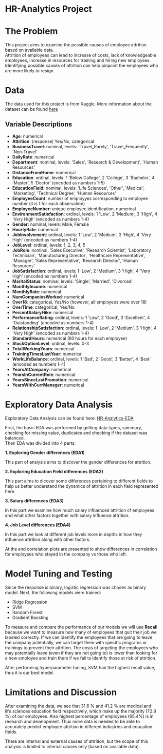 # HR-Analytics Project


# The Problem

This project aims to examine the possible causes of employee attrition based on available data.  
Attrition of employees can lead to increase of costs, lack of knowledgeable employees, increase in resources for training and hiring new employees.  
Identifying possible causes of attrition can help pinpoint the employees who are more likely to resign.  

# Data
 
The data used for this project is from Kaggle. More information about the dataset can be found [here](https://www.kaggle.com/pavansubhasht/ibm-hr-analytics-attrition-dataset)

## Variable Descriptions

- **Age**: numerical	  
- **Attrition**: (response) Yes/No, categorical	  
- **BusinessTravel**: nominal, levels: 'Travel_Rarely', 'Travel_Frequently', 'Non-Travel'   
- **DailyRate**: numerical  
- **Department**: nominal, levels: 'Sales', 'Research & Development', 'Human Resources'  
- **DistanceFromHome**: numerical	  
- **Education**: ordinal, levels: 1 'Below College', 2 'College', 3 'Bachelor', 4 'Master', 5 'Doctor' (encoded as numbers 1-5)  
- **EducationField**: nominal, levels: 'Life Sciences', 'Other', 'Medical', 'Marketing', 'Technical Degree', 'Human Resources'	  
- **EmployeeCount**: number of employyes corresponding to employee number (it is 1 for each observation)  
- **EmployeeNumber**: unique employee identification, numerical  
- **EnvironmentSatisfaction**: ordinal, levels: 1 'Low', 2 'Medium', 3 'High', 4 'Very High' (encoded as numbers 1-4)  
- **Gender**: nominal, levels: Male, Female	  
- **HourlyRate**: numerical	  
- **JobInvolvement**: ordinal, levels: 1 'Low', 2 'Medium', 3 'High', 4 'Very High' (encoded as numbers 1-4)  
- **JobLevel**: ordinal, levels: 1, 2, 3, 4, 5	  
- **JobRole**: nominal, 'Sales Executive', 'Research Scientist', 'Laboratory Technician', 'Manufacturing Director', 'Healthcare Representative', 'Manager', 'Sales Representative', 'Research Director', 'Human Resources'	  
- **JobSatisfaction**: ordinal, levels: 1 'Low', 2 'Medium', 3 'High', 4 'Very High' (encoded as numbers 1-4)	  
- **MaritalStatus**: nominal, levels: 'Single', 'Married', 'Divorced'	  
- **MonthlyIncome**: numerical	  
- **MonthlyRate**: numerical  
- **NumCompaniesWorked**: numerical	  
- **Over18**: categorical, Yes/No (however, all employees were over 18)	  
- **OverTime**: categorical, Yes/No  
- **PercentSalaryHike**: numerical	  
- **PerformanceRating**: ordinal, levels: 1 'Low', 2 'Good', 3 'Excellent', 4 'Outstanding' (encoded as numbers 1-4)	 
- **RelationshipSatisfaction**: ordinal, levels: 1 'Low', 2 'Medium', 3 'High', 4 'Very High' (encoded as numbers 1-4)	 	
- **StandardHours**: numerical (80 hours for each employee)	  
- **StockOptionLevel**: ordinal, levels: 0-3	  
- **TotalWorkingYears**: numerical	  
- **TrainingTimesLastYear**: numerical		  
- **WorkLifeBalance**: ordinal, levels: 1 'Bad', 2 'Good', 3 'Better', 4 'Best' (encoded as numbers 1-4)	  
- **YearsAtCompany**: numerical		  
- **YearsInCurrentRole**: numerical		  
- **YearsSinceLastPromotion**: numerical		
- **YearsWithCurrManager**: numerical	  

# Exploratory Data Analysis

Exploratory Data Analysis can be found here: [HR-Analytics-EDA](https://github.com/vita-levytska/HR-Analytics/blob/main/HR-Analytics-Models.ipynb)   

First, the basic EDA was performed by getting data types, summary, checking for missing value, duplicates and checking if the dataset was balanced.   
Then EDA was divided into 4 parts:   

**1. Exploring Gender differences (EDA1)**      

This part of analysis aims to discover the gender differences for attrition. 

**2. Exploring Education Field differences (EDA2)**

This part aims to dicover some differences pertaining to  different fields to help us better understand the dynamics of attrition in each field represented here.    

**3. Salary differences (EDA3)**

In this part we examine how much salary influenced attrition of employees and what other factors together with salary influence attrition. 

**4. Job Level differences (EDA4)**   

In this part we look at different job levels more in depths in how they influence attrition along with other factors.    

At the end correlation plots are presented to show differences in correlation for employees who stayed in the company vs those who left.    

# Model Tuning and Testing

Since the response is binary, logistic regression was chosen as binary model. Next, the following models were trained:
- Ridge Regression
- SVM
- Random Forest
- Gradient Boosting

To measure and compare the performance of our models we will use **Recall** because we want to measure how many of employees that quit their job we labeled correctly. If we can identify the employees that are going to leave the company potentially, we can target them with specific programs or trainings to prevent their attrition. The costs of targeting the employees who may potentially leave (even if they are not going to) is lower than looking for a new employee and train them if we fail to identify those at risk of attrition.   

After performing hyperparameter tuning, SVM had the highest recall value, thus it is our best model. 


# Limitations and Discussion

After examining the data, we see that 31.6 % and 41.2 % are medical and life sciences education field respectively, which make up the majority (72.8 %) of our employees. Also highest percentage of employees (65.4%) is in research and development. Thus more data is needed to be able to accurately predict employee attrition in different industries and education fields.     

There are internal and external causes of attrition, but the scope of this analysis is limited to internal causes only (based on available data).    

